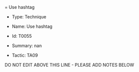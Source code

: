 = Use hashtag

* Type: Technique

* Name: Use hashtag

* Id: T0055

* Summary: nan

* Tactic: TA09

DO NOT EDIT ABOVE THIS LINE - PLEASE ADD NOTES BELOW
